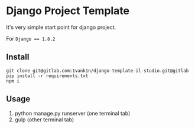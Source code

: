 # Django Project Template

It's very simple start point for django project.

For `Django == 1.8.2`

## Install

	git clone git@gitlab.com:1vank1n/django-template-il-studio.git@gitlab
	pip install -r requirements.txt
	npm i

## Usage

1. python manage.py runserver (one terminal tab)
2. gulp (other terminal tab)
